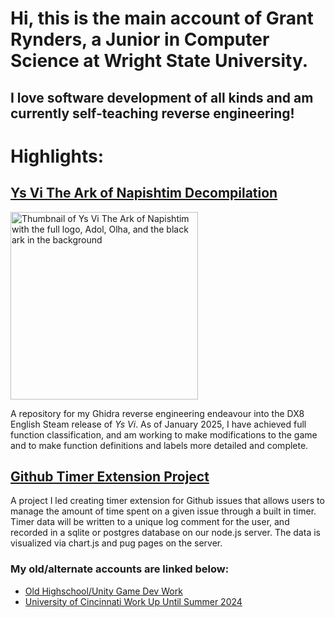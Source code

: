 # Hi, this is the main account of Grant Rynders, a Junior in Computer Science at Wright State University.
## I love software development of all kinds and am currently self-teaching reverse engineering!
# Highlights:
## <a href="https://github.com/GrantBenR/YsViDecomp">Ys Vi The Ark of Napishtim Decompilation</a>
<img style="width:300px; display:block; padding:inherit;" alt="Thumbnail of Ys Vi The Ark of Napishtim with the full logo, Adol, Olha, and the black ark in the background" src="https://shared.fastly.steamstatic.com/store_item_assets/steam/apps/312540/capsule_616x353.jpg?t=1732664294"></img>

A repository for my Ghidra reverse engineering endeavour into the DX8 English Steam release of <i>Ys Vi</i>. As of January 2025, I have achieved full function classification, and am working to make modifications to the game and to make function definitions and labels more detailed and complete.
## <a href="https://github.com/GrantBenR/ITSC-2024-Github-Extension-Project">Github Timer Extension Project</a>
A project I led creating timer extension for Github issues that allows users to manage the amount of time spent on a given issue through a built in timer. Timer data will be written to a unique log comment for the user, and recorded in a sqlite or postgres database on our node.js server. The data is visualized via chart.js and pug pages on the server.
### My old/alternate accounts are linked below:
* <a href="https://github.com/ScarfKid188">Old Highschool/Unity Game Dev Work</a>
* <a href="https://github.com/GrantRynders">University of Cincinnati Work Up Until Summer 2024</a>

